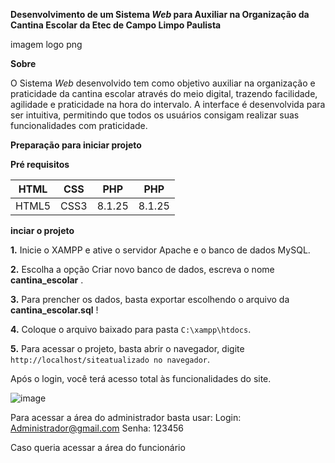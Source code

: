 **Desenvolvimento de um Sistema _Web_ para Auxiliar na Organização da Cantina Escolar da Etec de Campo Limpo Paulista**

imagem logo png

**Sobre**

O Sistema _Web_ desenvolvido tem como objetivo auxiliar na organização e praticidade da cantina escolar através do meio digital, trazendo facilidade, agilidade e praticidade na hora do intervalo. A interface é desenvolvida para ser intuitiva, permitindo que todos os usuários consigam realizar suas funcionalidades com praticidade.

**Preparação para iniciar projeto**

**Pré requisitos**

| HTML   | CSS	     | PHP     | PHP     |
|--------------|--------------|--------------|--------------|
| HTML5 | CSS3 | 8.1.25 | 8.1.25 |

**inciar o projeto**

**1.** Inicie o XAMPP e ative o servidor Apache e o banco de dados MySQL.

**2.** Escolha a opção Criar novo banco de dados, escreva o nome **cantina_escolar** .

**3.** Para prencher os dados, basta exportar escolhendo o arquivo da **cantina_escolar.sql** !

**4.** Coloque o arquivo baixado para pasta  `C:\xampp\htdocs`.

**5.** Para acessar o projeto, basta abrir o navegador, digite `http://localhost/siteatualizado no navegador`.

Após o login, você terá acesso total às funcionalidades do site.

![image](https://github.com/user-attachments/assets/addbde9a-0972-4d75-b62a-963c875eead8)

Para acessar a área do administrador basta usar:
Login: Administrador@gmail.com
Senha: 123456

Caso queria acessar a área do funcionário
